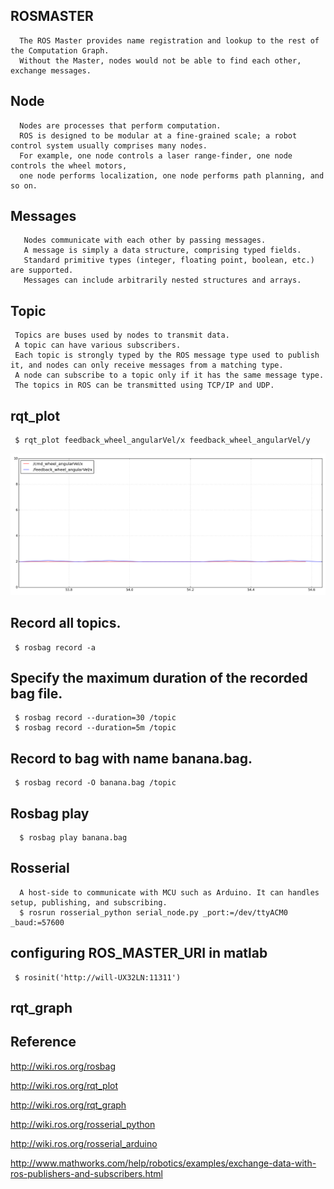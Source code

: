 ## ROSMASTER
      The ROS Master provides name registration and lookup to the rest of the Computation Graph. 
      Without the Master, nodes would not be able to find each other, exchange messages. 

## Node
      Nodes are processes that perform computation. 
      ROS is designed to be modular at a fine-grained scale; a robot control system usually comprises many nodes. 
      For example, one node controls a laser range-finder, one node controls the wheel motors, 
      one node performs localization, one node performs path planning, and so on. 

## Messages
       Nodes communicate with each other by passing messages. 
       A message is simply a data structure, comprising typed fields. 
       Standard primitive types (integer, floating point, boolean, etc.) are supported. 
       Messages can include arbitrarily nested structures and arrays.

## Topic 
     Topics are buses used by nodes to transmit data. 
     A topic can have various subscribers.
     Each topic is strongly typed by the ROS message type used to publish it, and nodes can only receive messages from a matching type. 
     A node can subscribe to a topic only if it has the same message type.
     The topics in ROS can be transmitted using TCP/IP and UDP. 
     
## rqt_plot
     $ rqt_plot feedback_wheel_angularVel/x feedback_wheel_angularVel/y 

![](https://github.com/piliwilliam0306/ROS-Matlab-bridge/blob/master/rqt_plot.png)

## Record all topics.
     $ rosbag record -a

## Specify the maximum duration of the recorded bag file.
     $ rosbag record --duration=30 /topic
     $ rosbag record --duration=5m /topic

## Record to bag with name banana.bag.
     $ rosbag record -O banana.bag /topic  

## Rosbag play
      $ rosbag play banana.bag

##  Rosserial 
      A host-side to communicate with MCU such as Arduino. It can handles setup, publishing, and subscribing.
      $ rosrun rosserial_python serial_node.py _port:=/dev/ttyACM0 _baud:=57600

## configuring ROS_MASTER_URI in matlab
     $ rosinit('http://will-UX32LN:11311')

## rqt_graph
     
## Reference

http://wiki.ros.org/rosbag

http://wiki.ros.org/rqt_plot

http://wiki.ros.org/rqt_graph

http://wiki.ros.org/rosserial_python

http://wiki.ros.org/rosserial_arduino

http://www.mathworks.com/help/robotics/examples/exchange-data-with-ros-publishers-and-subscribers.html
     
